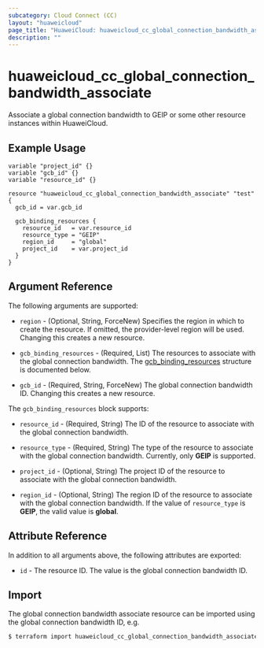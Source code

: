 ```yaml
---
subcategory: Cloud Connect (CC)
layout: "huaweicloud"
page_title: "HuaweiCloud: huaweicloud_cc_global_connection_bandwidth_associate"
description: ""
---
```


# huaweicloud_cc_global_connection_bandwidth_associate

Associate a global connection bandwidth to GEIP or some other resource instances within HuaweiCloud.

## Example Usage

```hcl
variable "project_id" {}
variable "gcb_id" {}
variable "resource_id" {}

resource "huaweicloud_cc_global_connection_bandwidth_associate" "test" {
  gcb_id = var.gcb_id

  gcb_binding_resources {
    resource_id   = var.resource_id
    resource_type = "GEIP"
    region_id     = "global"
    project_id    = var.project_id
  }
}
```

## Argument Reference

The following arguments are supported:

* `region` - (Optional, String, ForceNew) Specifies the region in which to create the resource.
  If omitted, the provider-level region will be used.
  Changing this creates a new resource.

* `gcb_binding_resources` - (Required, List) The resources to associate with the global connection bandwidth.
  The [gcb_binding_resources](#GCB_Binding_Resources) structure is documented below.

* `gcb_id` - (Required, String, ForceNew) The global connection bandwidth ID.
  Changing this creates a new resource.

<a name="GCB_Binding_Resources"></a>
The `gcb_binding_resources` block supports:

* `resource_id` - (Required, String) The ID of the resource to associate with the global connection bandwidth.

* `resource_type` - (Required, String) The type of the resource to associate with the global connection bandwidth.
  Currently, only **GEIP** is supported.

* `project_id` - (Optional, String) The project ID of the resource to associate with the global connection bandwidth.

* `region_id` - (Optional, String) The region ID of the resource to associate with the global connection bandwidth.
  If the value of `resource_type` is **GEIP**, the valid value is **global**.

## Attribute Reference

In addition to all arguments above, the following attributes are exported:

* `id` - The resource ID. The value is the global connection bandwidth ID.

## Import

The global connection bandwidth associate resource can be imported using the global connection bandwidth ID, e.g.

```bash
$ terraform import huaweicloud_cc_global_connection_bandwidth_associate.test <gcb_id>
```
